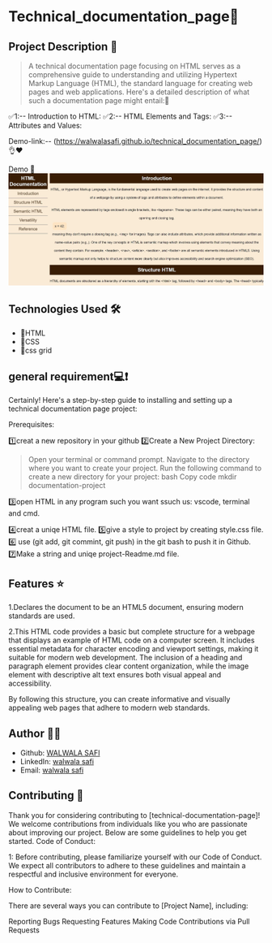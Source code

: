 # Technical_documentation_page🚀

## Project Description 📝

> A technical documentation page focusing on HTML serves as a comprehensive guide to understanding and utilizing Hypertext Markup Language (HTML), the standard language for creating web pages and web applications. Here's a detailed description of what such a documentation page might entail:🥰

✅1:-- Introduction to HTML: 
✅2:-- HTML Elements and Tags: 
✅3:-- Attributes and Values: 

Demo-link:-- (https://walwalasafi.github.io/technical_documentation_page/)👌❤


Demo 📸
![Screenshot](./images/Screenshot.jpg)

## Technologies Used 🛠️

- 🔹HTML
- 🔹CSS
- 🔹css grid 


## general requirement💻❗
Certainly! Here's a step-by-step guide to installing and setting up a technical documentation page project:

Prerequisites:

1️⃣creat a new repository in your github
2️⃣Create a New Project Directory:

  >Open your terminal or command prompt.
  >Navigate to the directory where you want to create your project.
  >Run the following command to create a new directory for your project:
  >bash
  >Copy code
  >mkdir documentation-project

3️⃣open HTML in any program such you want ssuch us: vscode, terminal and cmd.

4️⃣creat a uniqe HTML file.
5️⃣give a style to project by creating style.css file.
6️⃣ use (git add, git commint, git push) in the git bash to push it in  Github.
7️⃣Make a string and uniqe project-Readme.md file.


## Features ⭐
1.Declares the document to be an HTML5 document, ensuring modern standards are used.

2.This HTML code provides a basic but complete structure for a webpage that displays an example of HTML code on a computer screen. It includes essential metadata for character encoding and viewport settings, making it suitable for modern web development. The inclusion of a heading and paragraph element provides clear content organization, while the image element with descriptive alt text ensures both visual appeal and accessibility.

By following this structure, you can create informative and visually appealing web pages that adhere to modern web standards.


## Author 🔵✅

- Github: [WALWALA SAFI](https://github.com/WALWALASAFI/technical_documentation_page.git)
- LinkedIn: [walwala safi](https://linkedin.com/in/walwalasafi)
- Email: [walwala safi ](walwalasafi99@gmail.com)

## Contributing 🤝

Thank you for considering contributing to [technical-documentation-page]! We welcome contributions from individuals like you who are passionate about improving our project. Below are some guidelines to help you get started.
Code of Conduct:

1: Before contributing, please familiarize yourself with our Code of Conduct. We expect all contributors to adhere to these guidelines and maintain a respectful and inclusive environment for everyone.

How to Contribute:

There are several ways you can contribute to [Project Name], including:

Reporting Bugs
Requesting Features
Making Code Contributions via Pull Requests



[def]: technic
